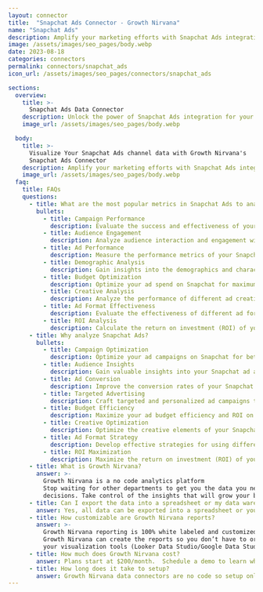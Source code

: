 ```yaml
---
layout: connector
title:  "Snapchat Ads Connector - Growth Nirvana"
name: "Snapchat Ads"
description: Amplify your marketing efforts with Snapchat Ads integration. Gain valuable insights from campaign data analysis and drive high-quality traffic to your business.
image: /assets/images/seo_pages/body.webp
date: 2023-08-18
categories: connectors
permalink: connectors/snapchat_ads
icon_url: /assets/images/seo_pages/connectors/snapchat_ads

sections:
  overview:
    title: >-
      Snapchat Ads Data Connector
    description: Unlock the power of Snapchat Ads integration for your marketing strategies. Analyze campaign performance, audience engagement, and optimize your ad spend for maximum results.
    image_url: /assets/images/seo_pages/body.webp

  body:
    title: >-
      Visualize Your Snapchat Ads channel data with Growth Nirvana's
      Snapchat Ads Connector
    description: Amplify your marketing efforts with Snapchat Ads integration. Gain valuable insights from campaign data analysis and drive high-quality traffic to your business.
    image_url: /assets/images/seo_pages/body.webp
  faq:
    title: FAQs
    questions:
      - title: What are the most popular metrics in Snapchat Ads to analyze?
        bullets:
          - title: Campaign Performance
            description: Evaluate the success and effectiveness of your Snapchat ad campaigns.
          - title: Audience Engagement
            description: Analyze audience interaction and engagement with your Snapchat ads.
          - title: Ad Performance
            description: Measure the performance metrics of your Snapchat ads, including views, clicks, and conversions.
          - title: Demographic Analysis
            description: Gain insights into the demographics and characteristics of your Snapchat ad audience.
          - title: Budget Optimization
            description: Optimize your ad spend on Snapchat for maximum return on investment.
          - title: Creative Analysis
            description: Analyze the performance of different ad creative variations to identify best-performing ads.
          - title: Ad Format Effectiveness
            description: Evaluate the effectiveness of different ad formats on Snapchat, such as Snap Ads, Filters, and Lenses.
          - title: ROI Analysis
            description: Calculate the return on investment (ROI) of your Snapchat ad campaigns.
      - title: Why analyze Snapchat Ads?
        bullets:
          - title: Campaign Optimization
            description: Optimize your ad campaigns on Snapchat for better performance.
          - title: Audience Insights
            description: Gain valuable insights into your Snapchat ad audience for better targeting.
          - title: Ad Conversion
            description: Improve the conversion rates of your Snapchat ad campaigns.
          - title: Targeted Advertising
            description: Craft targeted and personalized ad campaigns to reach your desired audience on Snapchat.
          - title: Budget Efficiency
            description: Maximize your ad budget efficiency and ROI on Snapchat.
          - title: Creative Optimization
            description: Optimize the creative elements of your Snapchat ads for better results.
          - title: Ad Format Strategy
            description: Develop effective strategies for using different ad formats on Snapchat.
          - title: ROI Maximization
            description: Maximize the return on investment (ROI) of your Snapchat ad campaigns.
      - title: What is Growth Nirvana?
        answer: >-
          Growth Nirvana is a no code analytics platform 
          Stop waiting for other departments to get you the data you need to make critical business 
          decisions. Take control of the insights that will grow your business.
      - title: Can I export the data into a spreadsheet or my data warehouse?
        answer: Yes, all data can be exported into a spreadsheet or your data warehouse (Google BigQuery, AWS, Snowflake, Azure, etc)
      - title: How customizable are Growth Nirvana reports?
        answer: >-
          Growth Nirvana reporting is 100% white labeled and customized to your specifications.
          Growth Nirvana can create the reports so you don’t have to or you can connect
          your visualization tools (Looker Data Studio/Google Data Studio, Tableau, PowerBI, etc) to Growth Nirvana.
      - title: How much does Growth Nirvana cost?
        answer: Plans start at $200/month.  Schedule a demo to learn what plan is best for you.
      - title: How long does it take to setup?
        answer: Growth Nirvana data connectors are no code so setup only requires a few clicks.
---
```

